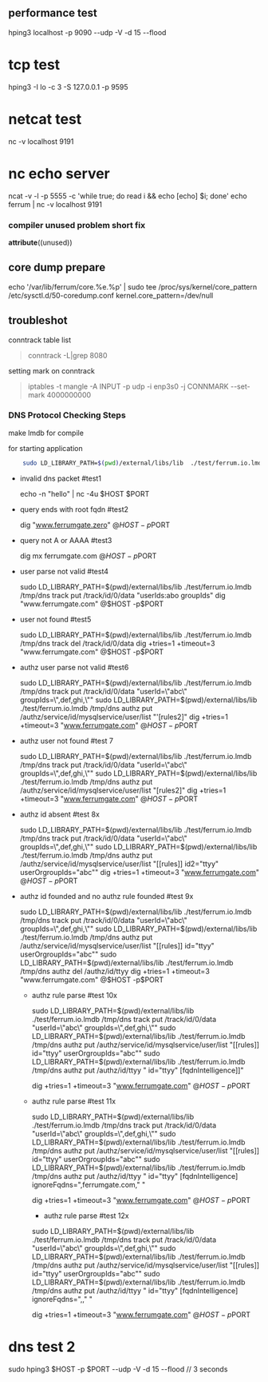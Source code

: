 
## performance test

hping3 localhost -p 9090 --udp -V -d 15 --flood

# tcp test

hping3 -I lo -c 3 -S 127.0.0.1 -p 9595

# netcat test

nc -v localhost 9191

# nc echo server

ncat -v -l -p 5555 -c 'while true; do read i && echo [echo] $i; done'
echo ferrum | nc -v localhost 9191

### compiler unused problem short fix

__attribute__((unused))

## core dump prepare

echo '/var/lib/ferrum/core.%e.%p' | sudo tee /proc/sys/kernel/core_pattern
/etc/sysctl.d/50-coredump.conf
kernel.core_pattern=/dev/null

## troubleshot

conntrack table list
> conntrack -L|grep 8080

setting mark on conntrack
>iptables -t mangle -A INPUT -p udp -i enp3s0 -j CONNMARK --set-mark 4000000000

### DNS Protocol Checking Steps

make lmdb for compile

for starting application

```sh
    sudo LD_LIBRARY_PATH=$(pwd)/external/libs/lib  ./test/ferrum.io.lmdb /tmp/dns track list
```

- invalid dns packet #test1

    echo -n "hello" | nc -4u $HOST $PORT

- query ends with root fqdn #test2

    dig "www.ferrumgate.zero" @$HOST -p$PORT

- query not A or AAAA #test3

    dig mx ferrumgate.com @$HOST -p$PORT

- user parse not valid #test4

    sudo LD_LIBRARY_PATH=$(pwd)/external/libs/lib  ./test/ferrum.io.lmdb /tmp/dns track put /track/id/0/data "userIds:abo
groupIds"
    dig "www.ferrumgate.com" @$HOST -p$PORT

- user not found #test5

    sudo LD_LIBRARY_PATH=$(pwd)/external/libs/lib  ./test/ferrum.io.lmdb /tmp/dns track del /track/id/0/data
    dig +tries=1 +timeout=3 "www.ferrumgate.com" @$HOST -p$PORT

- authz user parse not valid #test6

    sudo LD_LIBRARY_PATH=$(pwd)/external/libs/lib  ./test/ferrum.io.lmdb /tmp/dns track put /track/id/0/data "userId=\"abc\"
groupIds=\",def,ghi,\""
    sudo LD_LIBRARY_PATH=$(pwd)/external/libs/lib  ./test/ferrum.io.lmdb /tmp/dns authz put /authz/service/id/mysqlservice/user/list "'[rules2]"
    dig +tries=1 +timeout=3 "www.ferrumgate.com" @$HOST -p$PORT

- authz user not found #test 7

    sudo LD_LIBRARY_PATH=$(pwd)/external/libs/lib  ./test/ferrum.io.lmdb /tmp/dns track put /track/id/0/data "userId=\"abc\"
groupIds=\",def,ghi,\""
    sudo LD_LIBRARY_PATH=$(pwd)/external/libs/lib  ./test/ferrum.io.lmdb /tmp/dns authz put /authz/service/id/mysqlservice/user/list "[rules2]"
    dig +tries=1 +timeout=3 "www.ferrumgate.com" @$HOST -p$PORT

- authz id absent #test 8x

    sudo LD_LIBRARY_PATH=$(pwd)/external/libs/lib  ./test/ferrum.io.lmdb /tmp/dns track put /track/id/0/data "userId=\"abc\"
groupIds=\",def,ghi,\""
    sudo LD_LIBRARY_PATH=$(pwd)/external/libs/lib  ./test/ferrum.io.lmdb /tmp/dns authz put /authz/service/id/mysqlservice/user/list "[[rules]]
id2=\"ttyy\"
userOrgroupIds=\"abc\""
    dig +tries=1 +timeout=3 "www.ferrumgate.com" @$HOST -p$PORT

- authz id founded and no authz rule founded #test 9x

    sudo LD_LIBRARY_PATH=$(pwd)/external/libs/lib  ./test/ferrum.io.lmdb /tmp/dns track put /track/id/0/data "userId=\"abc\"
groupIds=\",def,ghi,\""
    sudo LD_LIBRARY_PATH=$(pwd)/external/libs/lib  ./test/ferrum.io.lmdb /tmp/dns authz put /authz/service/id/mysqlservice/user/list "[[rules]]
id=\"ttyy\"
userOrgroupIds=\"abc\""
    sudo LD_LIBRARY_PATH=$(pwd)/external/libs/lib  ./test/ferrum.io.lmdb /tmp/dns authz del /authz/id/ttyy
    dig +tries=1 +timeout=3 "www.ferrumgate.com" @$HOST -p$PORT

  - authz rule parse #test 10x

    sudo LD_LIBRARY_PATH=$(pwd)/external/libs/lib  ./test/ferrum.io.lmdb /tmp/dns track put /track/id/0/data "userId=\"abc\"
groupIds=\",def,ghi,\""
    sudo LD_LIBRARY_PATH=$(pwd)/external/libs/lib  ./test/ferrum.io.lmdb /tmp/dns authz put /authz/service/id/mysqlservice/user/list "[[rules]]
id=\"ttyy\"
userOrgroupIds=\"abc\""
    sudo LD_LIBRARY_PATH=$(pwd)/external/libs/lib  ./test/ferrum.io.lmdb /tmp/dns authz put /authz/id/ttyy "
    id=\"ttyy\"
    [fqdnIntelligence]]"

    dig +tries=1 +timeout=3 "www.ferrumgate.com" @$HOST -p$PORT

  - authz rule parse #test 11x

    sudo LD_LIBRARY_PATH=$(pwd)/external/libs/lib  ./test/ferrum.io.lmdb /tmp/dns track put /track/id/0/data "userId=\"abc\"
groupIds=\",def,ghi,\""
    sudo LD_LIBRARY_PATH=$(pwd)/external/libs/lib  ./test/ferrum.io.lmdb /tmp/dns authz put /authz/service/id/mysqlservice/user/list "[[rules]]
id=\"ttyy\"
userOrgroupIds=\"abc\""
    sudo LD_LIBRARY_PATH=$(pwd)/external/libs/lib  ./test/ferrum.io.lmdb /tmp/dns authz put /authz/id/ttyy "
    id=\"ttyy\"
    [fqdnIntelligence]
    ignoreFqdns=\",ferrumgate.com,\"
    "

    dig +tries=1 +timeout=3 "www.ferrumgate.com" @$HOST -p$PORT

    - authz rule parse #test 12x

    sudo LD_LIBRARY_PATH=$(pwd)/external/libs/lib  ./test/ferrum.io.lmdb /tmp/dns track put /track/id/0/data "userId=\"abc\"
groupIds=\",def,ghi,\""
    sudo LD_LIBRARY_PATH=$(pwd)/external/libs/lib  ./test/ferrum.io.lmdb /tmp/dns authz put /authz/service/id/mysqlservice/user/list "[[rules]]
id=\"ttyy\"
userOrgroupIds=\"abc\""
    sudo LD_LIBRARY_PATH=$(pwd)/external/libs/lib  ./test/ferrum.io.lmdb /tmp/dns authz put /authz/id/ttyy "
    id=\"ttyy\"
    [fqdnIntelligence]
    ignoreFqdns=\",,\"
"

    dig +tries=1 +timeout=3 "www.ferrumgate.com" @$HOST -p$PORT

# dns test 2

sudo hping3 $HOST -p $PORT --udp -V -d 15 --flood // 3 seconds
